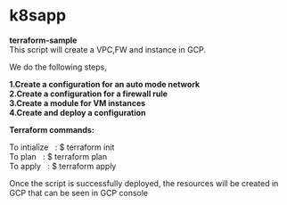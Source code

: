 # k8sapp

**terraform-sample** \
This script will create a VPC,FW and instance in GCP. 

We do the following steps, 

**1.Create a configuration for an auto mode network** \
**2.Create a configuration for a firewall rule** \
**3.Create a module for VM instances** \
**4.Create and deploy a configuration** 

**Terraform commands:**

To intialize &nbsp; : $ terraform init \
To plan      &nbsp; : $ terraform plan \
To apply     &nbsp; : $ terraform apply 

Once the script is successfully deployed, the resources will be created in GCP that can be seen in GCP console
